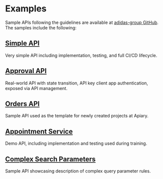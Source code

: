 # Examples

Sample APIs following the guidelines are available at [adidas-group GitHub](https://github.com/adidas-group). The samples include the following:

## [Simple API](https://github.com/adidas-group/demo-simple-api)

Very simple API including implementation, testing, and full CI/CD lifecycle.

## [Approval API](https://github.com/adidas-group/demo-approval-api)

Real-world API with state transition, API key client app authentication, exposed via API management.

## [Orders API](https://github.com/adidas-group/demo-orders-api)

Sample API used as the template for newly created projects at Apiary.

## [Appointment Service](https://github.com/adidas-group/demo-appointment-service)

Demo API, including implementation and testing used during training.

## [Complex Search Parameters](https://github.com/adidas-group/demo-complex-search)

Sample API showcasing description of complex query parameter rules.

